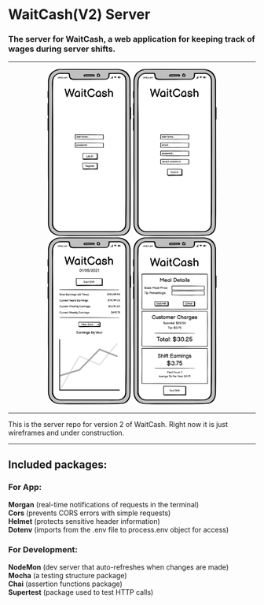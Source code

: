 # WaitCash(V2) Server

### The server for WaitCash, a web application for keeping track of wages during server shifts.

---

<p align="middle">
  <img src="images\loginpage.png" width="170" />
  <img src="images\registerpage.png" width="170" /> 
  <img src="images\dashboard.png" width="170" />
  <img src="images\shiftpage.png" width="170" />
</p>

---

<p>This is the server repo for version 2 of WaitCash. Right now it is just wireframes
and under construction.</p>

---
## Included packages:

### For App:

**Morgan** (real-time notifications of requests in the terminal)  
**Cors** (prevents CORS errors with simple requests)  
**Helmet** (protects sensitive header information)  
**Dotenv** (imports from the .env file to process.env object for access)

### For Development:

**NodeMon** (dev server that auto-refreshes when changes are made)  
**Mocha** (a testing structure package)  
**Chai** (assertion functions package)  
**Supertest** (package used to test HTTP calls)
